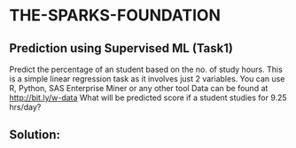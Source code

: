 # THE-SPARKS-FOUNDATION

## Prediction using Supervised ML (Task1)

 Predict the percentage of an student based on the no. of study hours.
This is a simple linear regression task as it involves just 2 variables.
You can use R, Python, SAS Enterprise Miner or any other tool
Data can be found at http://bit.ly/w-data
What will be predicted score if a student studies for 9.25 hrs/day?

## Solution: 
